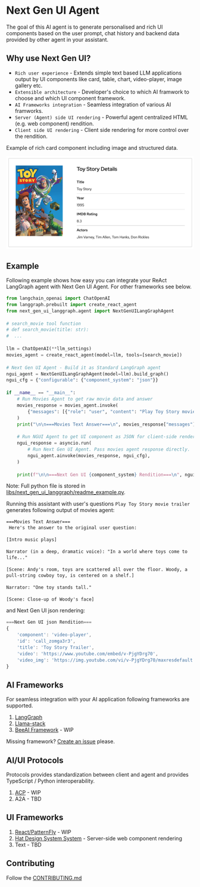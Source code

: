 # Next Gen UI Agent

The goal of this AI agent is to generate personalised and rich UI components based on 
the user prompt, chat history and backend data provided by other agent in your assistant.

## Why use Next Gen UI?

* `Rich user experience` - Extends simple text based LLM applications output by UI components like card, table, chart, 
video-player, image gallery etc.
* `Extensible architecture` - Developer's choice to which AI framwork to choose and which UI component framework.
* `AI Frameworks integration` - Seamless integration of various AI framworks.
* `Server (Agent) side UI rendering` - Powerful agent centralized HTML (e.g. web component) rendition.
* `Client side UI rendering` - Client side rendering for more control over the rendition.

Example of rich card component including image and structured data.

![Card UI Component](https://raw.githubusercontent.com/RedHat-UX/next-gen-ui-agent/refs/heads/main/docs/img/data_ui_block_card.png "Card UI Component")


## Example

Following example shows how easy you can integrate your ReAct LangGraph agent with Next Gen UI Agent.
For other frameworks see below.

```py
from langchain_openai import ChatOpenAI
from langgraph.prebuilt import create_react_agent
from next_gen_ui_langgraph.agent import NextGenUILangGraphAgent

# search_movie tool function
# def search_movie(title: str):
#  ...

llm = ChatOpenAI(**llm_settings)
movies_agent = create_react_agent(model=llm, tools=[search_movie])

# Next Gen UI Agent - Build it as Standard LangGraph agent
ngui_agent = NextGenUILangGraphAgent(model=llm).build_graph()
ngui_cfg = {"configurable": {"component_system": "json"}}

if __name__ == "__main__":
    # Run Movies Agent to get raw movie data and answer
    movies_response = movies_agent.invoke(
        {"messages": [{"role": "user", "content": "Play Toy Story movie trailer"}]}
    )
    print("\n\n===Movies Text Answer===\n", movies_response["messages"][-1].content)

    # Run NGUI Agent to get UI component as JSON for client-side rendering
    ngui_response = asyncio.run(
        # Run Next Gen UI Agent. Pass movies agent response directly.
        ngui_agent.ainvoke(movies_response, ngui_cfg),
    )

    print(f"\n\n===Next Gen UI {component_system} Rendition===\n", ngui_response["renditions"][0].content)
```
Note: Full python file is stored in [libs/next_gen_ui_langgraph/readme_example.py](libs/next_gen_ui_langgraph/readme_example.py).

Running this assistant with user's questions `Play Toy Story movie trailer` generates following output of movies agent:

```
===Movies Text Answer===
 Here's the answer to the original user question:

[Intro music plays]

Narrator (in a deep, dramatic voice): "In a world where toys come to life..."

[Scene: Andy's room, toys are scattered all over the floor. Woody, a pull-string cowboy toy, is centered on a shelf.]

Narrator: "One toy stands tall."

[Scene: Close-up of Woody's face]
```

and Next Gen UI json rendering:

```js
===Next Gen UI json Rendition===
{
    'component': 'video-player',
    'id': 'call_zomga3r3',
    'title': 'Toy Story Trailer',
    'video': 'https://www.youtube.com/embed/v-PjgYDrg70',
    'video_img': 'https://img.youtube.com/vi/v-PjgYDrg70/maxresdefault.jpg'
}
```


## AI Frameworks

For seamless integration with your AI application following frameworks are supported. 

1. [LangGraph](./libs/next_gen_ui_langgraph/)
2. [Llama-stack](./libs/next_gen_ui_llama_stack/)
3. [BeeAI Framework](./libs/next_gen_ui_beeai/) - WIP

Missing framework?
[Create an issue](https://issues.redhat.com/projects/NGUI/issues) please.


## AI/UI Protocols

Protocols provides standardization between client and agent and provides TypeScript / Python interoperability.

1. [ACP](./libs/next_gen_ui_acp/) - WIP
2. A2A - TBD


## UI Frameworks

1. [React/PatternFly](./libs_js/next_gen_ui_react/) - WIP
2. [Hat Design System System](./libs/next_gen_ui_rhds_renderer/) - Server-side web component rendering
3. Text - TBD

## Contributing

Follow the [CONTRIBUTING.md](./CONTRIBUTING.md)
